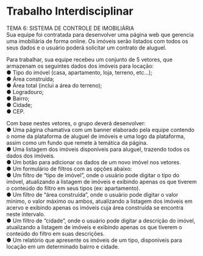 # Trabalho Interdisciplinar

TEMA 6: SISTEMA DE CONTROLE DE IMOBILIÁRIA  
Sua equipe foi contratada para desenvolver uma página web que gerencia uma imobiliária de forma online. Os imóveis serão listados com todos os seus dados e o usuário poderá solicitar um contrato de aluguel.    

Para trabalhar, sua equipe recebeu um conjunto de 5 vetores, que armazenam os seguintes dados dos imóveis para locação:  
●	Tipo do imóvel (casa, apartamento, loja, terreno, etc…);  
●	Área construída;  
●	Área total (inclui a área do terreno);  
●	Logradouro;  
●	Bairro;  
●	Cidade;  
●	CEP.  

Com base nestes vetores, o grupo deverá desenvolver:  
●	Uma página chamativa com um banner elaborado pela equipe contendo o nome da plataforma de aluguel de imóveis e uma logo da plataforma, assim como um fundo que remete à temática da página.  
●	Uma listagem dos imóveis disponíveis para aluguel, trazendo todos os dados dos imóveis.  
●	Um botão para adicionar os dados de um novo imóvel nos vetores.  
●	Um formulário de filtros com as opções abaixo:  
●	Um filtro de “tipo de imóvel”, onde o usuário pode digitar o tipo do imóvel, atualizando a listagem de imóveis e exibindo apenas os que tiverem o conteúdo do filtro em seus tipos (ex: apartamento).  
●	Um filtro de “área construída”, onde o usuário pode digitar o valor mínimo, o valor máximo ou ambos, atualizando a listagem dos imóveis em acervo e exibindo apenas os imóveis cuja área construída se encontra neste intervalo.  
●	Um filtro de “cidade”, onde o usuário pode digitar a descrição do imóvel, atualizando a listagem de imóveis e exibindo apenas os que tiverem o conteúdo do filtro em suas descrições.  
●	Um relatório que apresente os imóveis de um tipo, disponíveis para locação em um determinado bairro e cidade.
